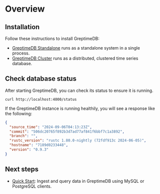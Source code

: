 # Overview

## Installation

Follow these instructions to install GreptimeDB:

- [GreptimeDB Standalone](greptimedb-standalone.md) runs as a standalone system in a single process.
- [GreptimeDB Cluster](greptimedb-cluster.md) runs as a distributed, clustered time series database.

## Check database status

After starting GreptimeDB, you can check its status to ensure it is running.

```shell
curl http://localhost:4000/status
```

If the GreptimeDB instance is running healthily, you will see a response like the following:

```json
{
  "source_time": "2024-09-06T04:13:23Z",
  "commit": "506dc20765f892b3d7ad77af841f6bbf7c1a3892",
  "branch": "",
  "rustc_version": "rustc 1.80.0-nightly (72fdf913c 2024-06-05)",
  "hostname": "7189d0233448",
  "version": "0.9.3"
}
```

## Next steps

- [Quick Start](./quick-start.md): Ingest and query data in GreptimeDB using MySQL or PostgreSQL clients.
